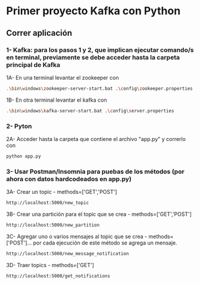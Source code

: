 # Primer proyecto Kafka con Python

## Correr aplicación
### 1- Kafka: para los pasos 1 y 2, que implican ejecutar comando/s en terminal, previamente se debe acceder hasta la carpeta principal de Kafka
1A- En una terminal levantar el zookeeper con
```bash
.\bin\windows\zookeeper-server-start.bat .\config\zookeeper.properties
```
1B- En otra terminal levantar el kafka con
```bash
.\bin\windows\kafka-server-start.bat .\config\server.properties
```
### 2- Pyton
2A- Acceder hasta la carpeta que contiene el archivo "app.py" y correrlo con
```bash
python app.py
```
### 3- Usar Postman/Insomnia para puebas de los métodos (por ahora con datos hardcodeados en app.py)
3A- Crear un topic - methods=['GET','POST']
```bash
http://localhost:5000/new_topic
```
3B- Crear una partición para el topic que se crea - methods=['GET','POST']
```bash
http://localhost:5000/new_partition
```
3C- Agregar uno o varios mensajes al topic que se crea - methods=['POST']... por cada ejecución de este método se agrega un mensaje.
```bash
http://localhost:5000/new_message_notification
```
3D- Traer topics - methods=['GET']
```bash
http://localhost:5000/get_notifications
```

